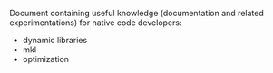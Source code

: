 Document containing useful knowledge (documentation and related experimentations) for native code developers:
- dynamic libraries
- mkl
- optimization
